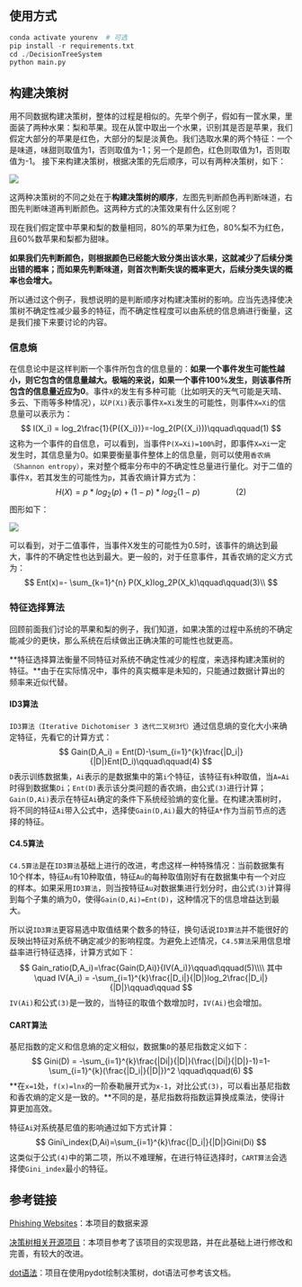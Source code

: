 ## 使用方式
```python
conda activate yourenv  # 可选
pip install -r requirements.txt
cd ./DecisionTreeSystem
python main.py
```
## 构建决策树
用不同数据构建决策树，整体的过程是相似的。先举个例子，假如有一筐水果，里面装了两种水果：梨和苹果。现在从筐中取出一个水果，识别其是否是苹果，我们假定大部分的苹果是红色，大部分的梨是淡黄色。我们选取水果的两个特征：一个是味道，味甜则取值为1，否则取值为-1；另一个是颜色，红色则取值为1，否则取值为-1。
接下来构建决策树，根据决策的先后顺序，可以有两种决策树，如下：

![](https://gitee.com/Team317/pictures/raw/master/images/20220420091453.png)

这两种决策树的不同之处在于**构建决策树的顺序**，左图先判断颜色再判断味道，右图先判断味道再判断颜色。这两种方式的决策效果有什么区别呢？

现在我们假定筐中苹果和梨的数量相同，80%的苹果为红色，80%梨不为红色，且60%数苹果和梨都为甜味。

**如果我们先判断颜色，则根据颜色已经能大致分类出该水果，这就减少了后续分类出错的概率；而如果先判断味道，则首次判断失误的概率更大，后续分类失误的概率也会增大。**

所以通过这个例子，我想说明的是判断顺序对构建决策树的影响。应当先选择使决策树不确定性减少最多的特征，而不确定性程度可以由系统的信息熵进行衡量，这是我们接下来要讨论的内容。

### 信息熵

在信息论中是这样判断一个事件所包含的信息量的：**如果一个事件发生可能性越小，则它包含的信息量越大。极端的来说，如果一个事件100%发生，则该事件所包含的信息量近应为0**。事件`X`的发生有多种可能（比如明天的天气可能是天晴、多云、下雨等多种情况），以`P(Xi)`表示事件`X=Xi`发生的可能性，则事件`X=Xi`的信息量可以表示为：
$$
I(X_i) = log_2\frac{1}{P({X_i})}=-log_2(P({X_i}))\qquad\qquad(1)
$$
这称为一个事件的自信息，可以看到，当事件`P(X=Xi)=100%`时，即事件`X=Xi`一定发生时，其信息量为0。如果要衡量事件整体上的信息量，则可以使用`香农熵（Shannon entropy）`，来对整个概率分布中的不确定性总量进行量化。对于二值的事件`X`，若其发生的可能性为`p`，其香农熵计算方式为：
$$
H(X) = p*log_2(p) + (1-p)*log_2(1-p)\qquad\qquad(2)
$$
图形如下：

![](https://gitee.com/Team317/pictures/raw/master/images/熵.png)

可以看到，对于二值事件，当事件X发生的可能性为0.5时，该事件的熵达到最大，事件的不确定性也达到最大。更一般的，对于任意事件，其香农熵的定义方式为：
$$
Ent(x)=- \sum_{k=1}^{n} P(X_k)log_2P(X_k)\qquad\qquad(3)\\
$$
### 特征选择算法

回顾前面我们讨论的苹果和梨的例子，我们知道，如果决策的过程中系统的不确定能减少的更快，那么系统在后续做出正确决策的可能性也就更高。

**特征选择算法衡量不同特征对系统不确定性减少的程度，来选择构建决策树的特征。**由于在实际情况中，事件的真实概率是未知的，只能通过数据计算出的频率来近似代替。

#### ID3算法

`ID3算法（Iterative Dichotomiser 3 迭代二叉树3代）`通过信息熵的变化大小来确定特征，先看它的计算方式：
$$
Gain(D,A_i) = Ent(D)-\sum_{i=1}^{k}\frac{|D_i|}{|D|}Ent(D_i)\qquad\qquad(4)
$$
`D`表示训练数据集，`Ai`表示的是数据集中的第`i`个特征，该特征有`k`种取值，当`A=Ai`时得到数据集`Di`；`Ent(D)`表示该分类问题的香农熵，由公式`(3)`进行计算；`Gain(D,Ai)`表示在特征`Ai`确定的条件下系统经验熵的变化量。在构建决策树时，将不同的特征`Ai`带入公式中，选择使`Gain(D,Ai)`最大的特征`A*`作为当前节点的选择的特征。

#### C4.5算法

`C4.5算法`是在`ID3算法`基础上进行的改进，考虑这样一种特殊情况：当前数据集有10个样本，特征`Au`有10种取值，特征`Au`的每种取值刚好有在数据集中有一个对应的样本。如果采用`ID3算法`，则当按特征`Au`对数据集进行划分时，由公式`(3)`计算得到每个子集的熵为0，使得`Gain(D,Ai)=Ent(D)`，这种情况下的信息增益达到最大。

所以说`ID3算法`更容易选中取值结果个数多的特征，换句话说`ID3算法`并不能很好的反映出特征对系统不确定减少的影响程度。为避免上述情况，`C4.5算法`采用信息增益率进行特征选择，计算方式如下：
$$
Gain_ratio(D,A_i)=\frac{Gain(D,Ai)}{IV(A_i)}\qquad\qquad(5)\\\\
其中\quad IV(A_i) = -\sum_{i=1}^{k}\frac{|D_i|}{|D|}log_2\frac{|D_i|}{|D|}\qquad\qquad
$$
`IV(Ai)`和公式`(3)`是一致的，当特征的取值个数增加时，`IV(Ai)`也会增加。

#### CART算法

基尼指数的定义和信息熵的定义相似，数据集`D`的基尼指数定义如下：
$$
Gini(D) = -\sum_{i=1}^{k}\frac{|Di|}{|D|}(\frac{|Di|}{|D|}-1)=1-\sum_{i=1}^{k}(\frac{|D_i|}{|D|})^2 \qquad\qquad(6)
$$
**在`x=1`处，`f(x)=lnx`的一阶泰勒展开式为`x-1`，对比公式`(3)`，可以看出基尼指数和香农熵的定义是一致的。**不同的是，基尼指数将指数运算换成乘法，使得计算更加高效。

特征`Ai`对系统基尼值的影响通过如下方式计算：
$$
Gini\_index(D,Ai)=\sum_{i=1}^{k}\frac{|D_i|}{|D|}Gini(Di)
$$
这类似于公式`(4)`中的第二项，所以不难理解，在进行特征选择时，`CART算法`会选择使`Gini_index`最小的特征。


## 参考链接

[Phishing Websites](https://archive-beta.ics.uci.edu/ml/datasets/phishing+websites)：本项目的数据来源

[决策树相关开源项目](https://github.com/Erikfather/Decision_tree-python)：本项目参考了该项目的实现思路，并在此基础上进行修改和完善，有较大的改进。

[dot语法](https://en.wikipedia.org/wiki/DOT_%28graph_description_language%29#Attributes)：项目在使用pydot绘制决策树，dot语法可参考该文档。

